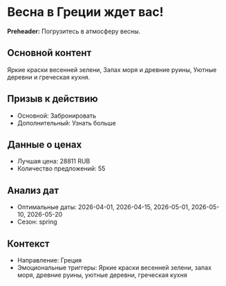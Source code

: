 # Весна в Греции ждет вас!

**Preheader:** Погрузитесь в атмосферу весны.

## Основной контент

Яркие краски весенней зелени, Запах моря и древние руины, Уютные деревни и греческая кухня.

## Призыв к действию

- Основной: Забронировать
- Дополнительный: Узнать больше

## Данные о ценах

- Лучшая цена: 28811 RUB
- Количество предложений: 55

## Анализ дат

- Оптимальные даты: 2026-04-01, 2026-04-15, 2026-05-01, 2026-05-10, 2026-05-20
- Сезон: spring

## Контекст

- Направление: Греция
- Эмоциональные триггеры: Яркие краски весенней зелени, запах моря, древние руины, уютные деревни, греческая кухня

